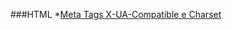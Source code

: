 ###HTML
*[Meta Tags X-UA-Compatible e Charset](http://blog.da2k.com.br/2015/01/01/meta-tags-x-ua-compatible-e-charset/)
